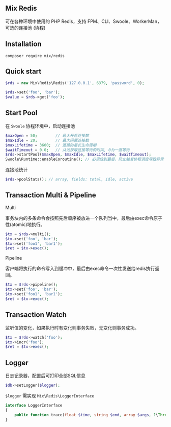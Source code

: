 ## Mix Redis

可在各种环境中使用的 PHP Redis，支持 FPM、CLI、Swoole、WorkerMan，可选的连接池 (协程)

## Installation

```
composer require mix/redis
```

## Quick start

```php
$rds = new Mix\Redis\Redis('127.0.0.1', 6379, 'password', 0);

$rds->set('foo', 'bar');
$value = $rds->get('foo');
```

## Start Pool

在 `Swoole` 协程环境中，启动连接池

```php
$maxOpen = 50;        // 最大开启连接数
$maxIdle = 20;        // 最大闲置连接数
$maxLifetime = 3600;  // 连接的最长生命周期
$waitTimeout = 0.0;   // 从池获取连接等待的时间, 0为一直等待
$rds->startPool($maxOpen, $maxIdle, $maxLifetime, $waitTimeout);
Swoole\Runtime::enableCoroutine(); // 必须放到最后，防止触发协程调度导致异常
```

连接池统计

```php
$rds->poolStats(); // array, fields: total, idle, active
```

## Transaction Multi & Pipeline

Multi

事务块内的多条命令会按照先后顺序被放进一个队列当中，最后由exec命令原子性(atomic)地执行。

```php
$tx = $rds->multi();
$tx->set('foo', 'bar');
$tx->set('foo1', 'bar1');
$ret = $tx->exec();
```

Pipeline

客户端将执行的命令写入到缓冲中，最后由exec命令一次性发送给redis执行返回。

```php
$tx = $rds->pipeline();
$tx->set('foo', 'bar');
$tx->set('foo1', 'bar1');
$ret = $tx->exec();
```

## Transaction Watch

监听值的变化，如果执行时有变化则事务失败，无变化则事务成功。

```php
$tx = $rds->watch('foo');
$tx->incr('foo');
$ret = $tx->exec();
```

## Logger

日志记录器，配置后可打印全部SQL信息

```php
$db->setLogger($logger);
```

`$logger` 需实现 `Mix\Redis\LoggerInterface`

```php
interface LoggerInterface
{
    public function trace(float $time, string $cmd, array $args, ?\Throwable $exception): void;
}
```
